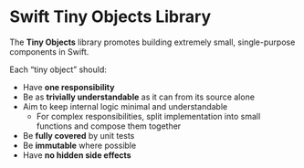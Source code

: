 # Swift Tiny Objects Library

The **Tiny Objects** library promotes building extremely small, single-purpose components in Swift.

Each “tiny object” should:

* Have **one responsibility**
* Be as **trivially understandable** as it can from its source alone
* Aim to keep internal logic minimal and understandable
  * For complex responsibilities, split implementation into small functions and compose them together
* Be **fully covered** by unit tests
* Be **immutable** where possible
* Have **no hidden side effects**
